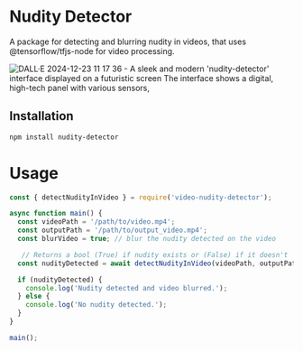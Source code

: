 # Nudity Detector
A package for detecting and blurring nudity in videos, that uses @tensorflow/tfjs-node for video processing.

![DALL·E 2024-12-23 11 17 36 - A sleek and modern 'nudity-detector' interface displayed on a futuristic screen  The interface shows a digital, high-tech panel with various sensors, ](https://github.com/user-attachments/assets/c08c1202-a833-47a1-bda5-e430f51bd246)


## Installation

```bash
npm install nudity-detector
```

# Usage

```js
const { detectNudityInVideo } = require('video-nudity-detector');

async function main() {
  const videoPath = '/path/to/video.mp4';
  const outputPath = '/path/to/output_video.mp4';
  const blurVideo = true; // blur the nudity detected on the video 

   // Returns a bool (True) if nudity exists or (False) if it doesn't
  const nudityDetected = await detectNudityInVideo(videoPath, outputPath, blurVideo);

  if (nudityDetected) {
    console.log('Nudity detected and video blurred.');
  } else {
    console.log('No nudity detected.');
  }
}

main();
```
